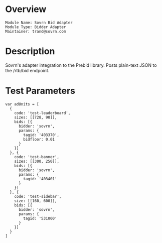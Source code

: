 # Overview

```
Module Name: Sovrn Bid Adapter
Module Type: Bidder Adapter
Maintainer: trand@sovrn.com
```

# Description

Sovrn's adapter integration to the Prebid library. Posts plain-text JSON to the /rtb/bid endpoint.

# Test Parameters

```
var adUnits = [
  {
    code: 'test-leaderboard',
    sizes: [[728, 90]],
    bids: [{
      bidder: 'sovrn',
      params: {
        tagid: '403370',
        bidfloor: 0.01
      }
    }]
  }, {
    code: 'test-banner',
    sizes: [[300, 250]],
    bids: [{
      bidder: 'sovrn',
      params: {
        tagid: '403401'
      }
    }]
  }, {
    code: 'test-sidebar',
    size: [[160, 600]],
    bids: [{
      bidder: 'sovrn',
      params: {
        tagid: '531000'
      }
    }]
  }
]
```